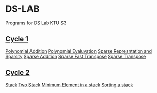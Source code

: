 # DS-LAB
Programs for DS Lab KTU S3
##  <a href=https://github.com/vigneshsnaik/DS-LAB/tree/main/cycle1>Cycle 1</a>
<a href=https://github.com/vigneshsnaik/DS-LAB/tree/main/cycle1/Codes/Polynomial_Addition.c>Polynomial Addition</a>
<a href=https://github.com/vigneshsnaik/DS-LAB/tree/main/cycle1/Codes/Polynomial_Evaluvation.c>Polynomial Evaluvation</a>
<a href=https://github.com/vigneshsnaik/DS-LAB/tree/main/cycle1/Codes/Sparse_Represntation_and_Sparsity.c>Sparse Represntation and Sparsity</a>
<a href=https://github.com/vigneshsnaik/DS-LAB/tree/main/cycle1/Codes/Sparse_Addition.c>Sparse Addition</a>
<a href=https://github.com/vigneshsnaik/DS-LAB/tree/main/cycle1/Codes/Sparse_Fast_Transpose.c>Sparse Fast Transpose</a>
<a href=https://github.com/vigneshsnaik/DS-LAB/tree/main/cycle1/Codes/Sparse_Transpose.c>Sparse Transpose</a>
##  <a href=https://github.com/vigneshsnaik/DS-LAB/tree/main/cycle2>Cycle 2</a>
<a href=https://github.com/vigneshsnaik/DS-LAB/tree/main/cycle2/Codes/Simple_Stack.c>Stack</a>
<a href=https://github.com/vigneshsnaik/DS-LAB/tree/main/cycle2/Codes/Two_Stack.c>Two Stack</a>
<a href=https://github.com/vigneshsnaik/DS-LAB/tree/main/cycle2/Codes/Min_Element.c>Minimum Element in a stack</a>
<a href=https://github.com/vigneshsnaik/DS-LAB/tree/main/cycle2/Codes/Sorted_Push.c>Sorting a stack</a>
